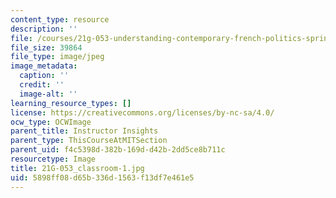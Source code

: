 ```yaml
---
content_type: resource
description: ''
file: /courses/21g-053-understanding-contemporary-french-politics-spring-2014/5898ff08d65b336d1563f13df7e461e5_21G-053_classroom-1.jpg
file_size: 39864
file_type: image/jpeg
image_metadata:
  caption: ''
  credit: ''
  image-alt: ''
learning_resource_types: []
license: https://creativecommons.org/licenses/by-nc-sa/4.0/
ocw_type: OCWImage
parent_title: Instructor Insights
parent_type: ThisCourseAtMITSection
parent_uid: f4c5398d-382b-169d-d42b-2dd5ce8b711c
resourcetype: Image
title: 21G-053_classroom-1.jpg
uid: 5898ff08-d65b-336d-1563-f13df7e461e5
---
```

